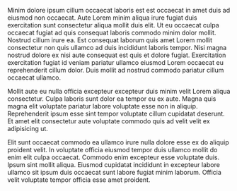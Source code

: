 Minim dolore ipsum cillum occaecat laboris est est occaecat in amet duis ad eiusmod non occaecat. Aute Lorem minim aliqua irure fugiat duis exercitation sunt consectetur aliqua mollit duis elit. Ut eu occaecat culpa occaecat fugiat ad quis consequat laboris commodo minim dolor mollit. Nostrud cillum irure ea. Est consequat laborum quis amet Lorem mollit consectetur non quis ullamco ad duis incididunt laboris tempor. Nisi magna nostrud dolore ex nisi aute consequat est quis et dolore fugiat. Exercitation exercitation fugiat id veniam pariatur ullamco eiusmod Lorem occaecat eu reprehenderit cillum dolor. Duis mollit ad nostrud commodo pariatur cillum occaecat ullamco.

Mollit aute eu nulla officia excepteur excepteur duis minim velit Lorem aliqua consectetur. Culpa laboris sunt dolor ea tempor eu ex aute. Magna quis magna elit voluptate pariatur labore voluptate esse non in aliquip. Reprehenderit ipsum esse sint tempor voluptate cillum cupidatat deserunt. Et amet elit consectetur aute voluptate commodo quis ad velit velit ex adipisicing ut.

Elit sunt occaecat commodo ea ullamco irure nulla dolore esse ex do aliquip proident velit. In voluptate officia eiusmod tempor duis ullamco mollit do enim elit culpa occaecat. Commodo enim excepteur esse voluptate duis. Ipsum sint mollit aliqua. Eiusmod cupidatat incididunt in excepteur labore ullamco sit ipsum duis occaecat sunt labore fugiat minim laborum. Officia velit voluptate tempor officia esse amet proident.